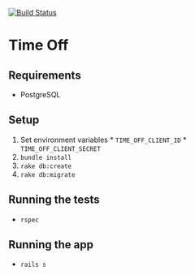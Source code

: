 [![Build Status](https://travis-ci.org/bspatafora/time_off.svg?branch=master)](https://travis-ci.org/bspatafora/time_off)

# Time Off

## Requirements
  * PostgreSQL

## Setup
  1.  Set environment variables
    * `TIME_OFF_CLIENT_ID`
    * `TIME_OFF_CLIENT_SECRET`
  2. `bundle install`
  3. `rake db:create`
  4. `rake db:migrate`

## Running the tests
  * `rspec`

## Running the app
  * `rails s`

